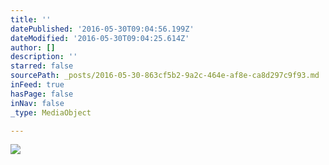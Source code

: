 ```yaml
---
title: ''
datePublished: '2016-05-30T09:04:56.199Z'
dateModified: '2016-05-30T09:04:25.614Z'
author: []
description: ''
starred: false
sourcePath: _posts/2016-05-30-863cf5b2-9a2c-464e-af8e-ca8d297c9f93.md
inFeed: true
hasPage: false
inNav: false
_type: MediaObject

---
```

![](https://the-grid-user-content.s3-us-west-2.amazonaws.com/58632c19-a295-4ad4-a790-66ed2273a00c.jpg)